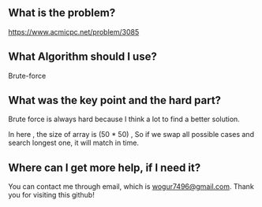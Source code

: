 ## What is the problem?

<https://www.acmicpc.net/problem/3085>

## What Algorithm should I use?

Brute-force

## What was the key point and the hard part?

Brute force is always hard because I think a lot to find a better solution.

In here , the size of array is (50 * 50) , So if we swap all possible cases and search longest one, it will match in time.

## Where can I get more help, if I need it?

You can contact me through email, which is wogur7496@gmail.com.
Thank you for visiting this github!

